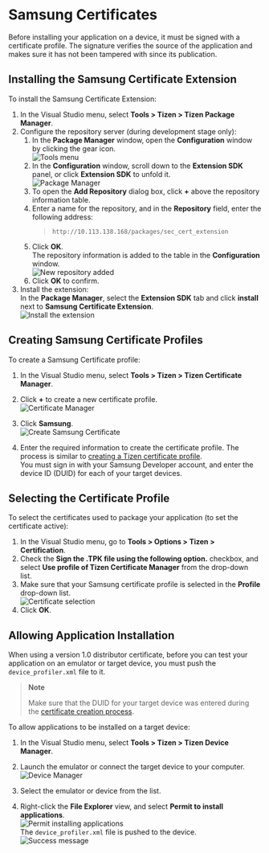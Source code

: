 ﻿# Samsung Certificates
Before installing your application on a device, it must be signed with a certificate profile. The signature verifies the source of the application and makes sure it has not been tampered with since its publication.

## Installing the Samsung Certificate Extension

To install the Samsung Certificate Extension:

1. In the Visual Studio menu, select **Tools &gt; Tizen &gt; Tizen Package Manager**.  
2. Configure the repository server (during development stage only):
    1. In the **Package Manager** window, open the **Configuration** window by clicking the gear icon.  
    ![Tools menu](media/samsungext-packagemgr-run.png)
    1. In the **Configuration** window, scroll down to the **Extension SDK** panel, or click **Extension SDK** to unfold it.  
    ![Package Manager](media/samsungext-packagemgr-conf.png)
    1. To open the **Add Repository** dialog box, click **+** above the repository information table.
    1. Enter a name for the repository, and in the **Repository** field, enter the following address: 
        > `http://10.113.138.168/packages/sec_cert_extension`
    1. Click **OK**.  
    The repository information is added to the table in the **Configuration** window.  
        ![New repository added](media/samsungext-packagemgr-setrepo.png)
    1. Click **OK** to confirm.
3. Install the extension:  
   In the **Package Manager**, select the **Extension SDK** tab and click **install** next to **Samsung Certificate Extension**.  
   ![Install the extension](media/samsungext-install.png)

## Creating Samsung Certificate Profiles

To create a Samsung Certificate profile:

1. In the Visual Studio menu, select **Tools &gt; Tizen &gt; Tizen Certificate Manager**.  

2. Click **+** to create a new certificate profile.  
   ![Certificate Manager](media/certificatemgr-step1.png)

3. Click **Samsung**.  
    ![Create Samsung Certificate](media/samsungext-newprofile.png)

4. Enter the required information to create the certificate profile.  The process is similar to [creating a Tizen certificate profile](certificate-manager.md#creating-a-certificate-profile).  
    You must sign in with your Samsung Developer account, and enter the device ID (DUID) for each of your target devices.

## Selecting the Certificate Profile

To select the certificates used to package your application (to set the certificate active):


1. In the Visual Studio menu, go to **Tools &gt; Options &gt; Tizen &gt; Certification**.
2. Check the **Sign the .TPK file using the following option.** checkbox, and select **Use profile of Tizen Certificate Manager** from the drop-down list.
3. Make sure that your Samsung certificate profile is selected in the **Profile** drop-down list.  
![Certificate selection](media/samsungext-option.png)
4. Click **OK**.


## Allowing Application Installation
When using a version 1.0 distributor certificate, before you can test your application on an emulator or target device, you must push the `device_profiler.xml` file to it.

> **Note**
>
> Make sure that the DUID for your target device was entered during the [certificate creation process](#creating-samsung-certificate-profiles).

To allow applications to be installed on a target device:
1. In the Visual Studio menu, select **Tools &gt; Tizen &gt; Tizen Device Manager**.
2. Launch the emulator or connect the target device to your computer.  
![Device Manager](media/samsungext-devicemgr.png)


3. Select the emulator or device from the list.
4. Right-click the **File Explorer** view, and select **Permit to install applications**.  
![Permit installing applications](media/samsungext-permittoinstall.png)  
    The `device_profiler.xml` file is pushed to the device.  
    ![Success message](media/samsungext-success.png)